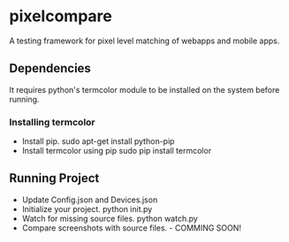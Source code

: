 # pixelcompare
A testing framework for pixel level matching of webapps and mobile apps.

## Dependencies
It requires python's termcolor module to be installed on the system before running.

### Installing termcolor
- Install pip.
	sudo apt-get install python-pip
- Install termcolor using pip
	sudo pip install termcolor

## Running Project
- Update Config.json and Devices.json
- Initialize your project.
	python init.py <your-config-file-path> <your-devices-file-path>
- Watch for missing source files.
	python watch.py <your-config-file-path> <your-devices-file-path>
- Compare screenshots with source files. - COMMING SOON!






